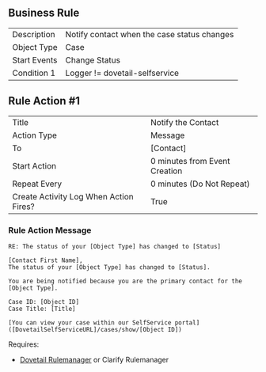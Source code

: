 ## Business Rule

|  |  |
| ------------- | ------------- |
| Description  | Notify contact when the case status changes|
| Object Type  | Case  |
| Start Events| Change Status
| Condition 1| Logger != dovetail-selfservice

## Rule Action #1

|  |  |
| ------------- | ------------- |
| Title	| Notify the Contact
| Action Type	| Message
| To |	[Contact]
| Start Action	| 0 minutes from Event Creation
| Repeat Every	| 0 minutes (Do Not Repeat)
| Create Activity Log When Action Fires?	| True

### Rule Action Message	
```
RE: The status of your [Object Type] has changed to [Status]

[Contact First Name],
The status of your [Object Type] has changed to [Status].

You are being notified because you are the primary contact for the [Object Type].

Case ID: [Object ID]
Case Title: [Title]

[You can view your case within our SelfService portal]([DovetailSelfServiceURL]/cases/show/[Object ID]) 

```

Requires:
* [Dovetail Rulemanager](https://support.dovetailsoftware.com/selfservice/products/show/RuleManager) or Clarify Rulemanager
